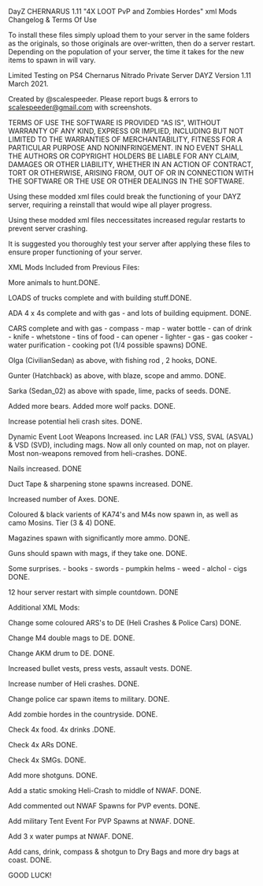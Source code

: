 DayZ CHERNARUS 1.11 "4X LOOT PvP and Zombies Hordes" xml Mods Changelog & Terms Of Use

To install these files simply upload them to your server in the same folders as the originals, so those originals are over-written, then do a server restart. Depending on the population of your server, the time it takes for the new items to spawn in will vary.

Limited Testing on PS4 Chernarus Nitrado Private Server DAYZ Version 1.11 March 2021.

Created by @scalespeeder. Please report bugs & errors to scalespeeder@gmail.com with screenshots.

TERMS OF USE
THE SOFTWARE IS PROVIDED "AS IS", WITHOUT WARRANTY OF ANY KIND,
EXPRESS OR IMPLIED, INCLUDING BUT NOT LIMITED TO THE WARRANTIES OF MERCHANTABILITY,
FITNESS FOR A PARTICULAR PURPOSE AND NONINFRINGEMENT. IN NO EVENT SHALL THE AUTHORS
OR COPYRIGHT HOLDERS BE LIABLE FOR ANY CLAIM, DAMAGES OR OTHER LIABILITY, WHETHER IN
AN ACTION OF CONTRACT, TORT OR OTHERWISE, ARISING FROM, OUT OF OR IN CONNECTION WITH
THE SOFTWARE OR THE USE OR OTHER DEALINGS IN THE SOFTWARE.

Using these modded xml files could break the functioning of your DAYZ server, requiring a reinstall that would wipe
all player progress.

Using these modded xml files neccessitates increased regular restarts to prevent server crashing.

It is suggested you thoroughly test your server after applying these files to ensure proper
functioning of your server.

XML Mods Included from Previous Files:

More animals to hunt.DONE.

LOADS of trucks complete and with building stuff.DONE.

ADA 4 x 4s complete and with gas - and lots of building equipment. DONE.

CARS complete and with gas - compass - map - water bottle - can of drink - knife - whetstone - tins of food - can opener - lighter - gas - gas cooker - water purification - cooking pot (1/4 possible spawns) DONE.

Olga (CivilianSedan) as above, with fishing rod , 2 hooks, DONE.

Gunter (Hatchback) as above, with blaze, scope and ammo. DONE.

Sarka (Sedan_02) as above with spade, lime, packs of seeds. DONE.

Added more bears. Added more wolf packs. DONE.

Increase potential heli crash sites. DONE.

Dynamic Event Loot Weapons Increased. inc LAR (FAL) VSS, SVAL (ASVAL) & VSD (SVD), including mags. Now all only counted on map, not on player.
Most non-weapons removed from heli-crashes. DONE.

Nails increased. DONE

Duct Tape & sharpening stone spawns increased. DONE.

Increased number of Axes. DONE.

Coloured & black varients of KA74's and M4s now spawn in, as well as camo Mosins. Tier (3 & 4) DONE.

Magazines spawn with significantly more ammo. DONE.

Guns should spawn with mags, if they take one. DONE.

Some surprises. - books - swords - pumpkin helms - weed - alchol - cigs DONE.

12 hour server restart with simple countdown. DONE

Additional XML Mods:

Change some coloured ARS's to DE (Heli Crashes & Police Cars) DONE.

Change M4 double mags to DE. DONE.

Change AKM drum to DE. DONE.

Increased bullet vests, press vests, assault vests. DONE.

Increase number of Heli crashes. DONE.

Change police car spawn items to military. DONE.

Add zombie hordes in the countryside. DONE.

Check 4x food. 4x drinks .DONE.

Check 4x ARs DONE.

Check 4x SMGs. DONE.

Add more shotguns. DONE.

Add a static smoking Heli-Crash to middle of NWAF. DONE.

Add commented out NWAF Spawns for PVP events. DONE.

Add military Tent Event For PVP Spawns at NWAF. DONE.

Add 3 x water pumps at NWAF. DONE.

Add cans, drink, compass & shotgun to Dry Bags and more dry bags at coast. DONE.

GOOD LUCK!
